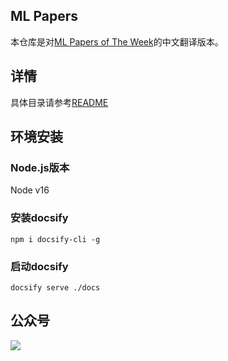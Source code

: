 ## ML Papers

本仓库是对[ML Papers of The Week](https://github.com/dair-ai/ML-Papers-of-the-Week)的中文翻译版本。

## 详情

具体目录请参考[README](./docs/README.md)

## 环境安装
### Node.js版本
Node v16

### 安装docsify
```shell
npm i docsify-cli -g
```

### 启动docsify
```shell
docsify serve ./docs
```

## 公众号

![](docs/contents/images/QR.png)

